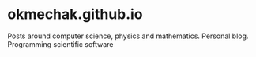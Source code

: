 ---
---

# okmechak.github.io

Posts around computer science, physics and mathematics. Personal blog. Programming scientific software
